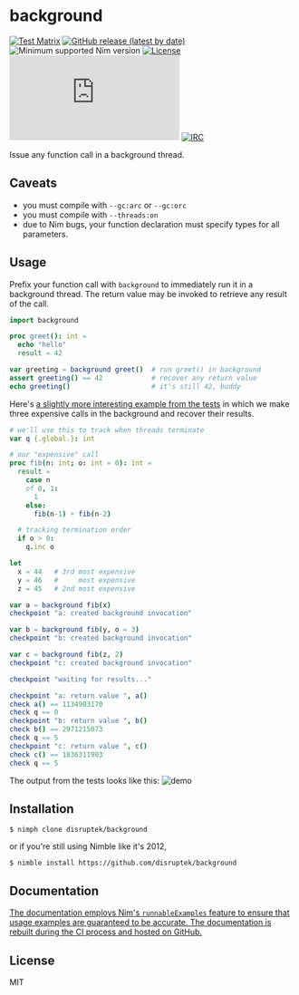 # background

[![Test Matrix](https://github.com/disruptek/background/workflows/CI/badge.svg)](https://github.com/disruptek/background/actions?query=workflow%3ACI)
[![GitHub release (latest by date)](https://img.shields.io/github/v/release/disruptek/background?style=flat)](https://github.com/disruptek/background/releases/latest)
![Minimum supported Nim version](https://img.shields.io/badge/nim-1.6.0%2B-informational?style=flat&logo=nim)
[![License](https://img.shields.io/github/license/disruptek/background?style=flat)](#license)
[![Matrix](https://img.shields.io/matrix/cps:matrix.org?style=flat&logo=matrix)](https://matrix.to/#/#cps:matrix.org)
[![IRC](https://img.shields.io/badge/chat-%23cps%20on%20libera.chat-brightgreen?style=flat)](https://web.libera.chat/#cps)

Issue any function call in a background thread.

## Caveats

- you must compile with `--gc:arc` or `--gc:orc`
- you must compile with `--threads:on`
- due to Nim bugs, your function declaration must specify types for all parameters.

## Usage

Prefix your function call with `background` to immediately run it in a
background thread. The return value may be invoked to retrieve any result
of the call.

```nim
import background

proc greet(): int =
  echo "hello"
  result = 42

var greeting = background greet()  # run greet() in background
assert greeting() == 42            # recover any return value
echo greeting()                    # it's still 42, buddy
```

Here's [a slightly more interesting example from the tests](tests/tdemo.nim)
in which we make three expensive calls in the background and recover their
results.

```nim
# we'll use this to track when threads terminate
var q {.global.}: int

# our "expensive" call
proc fib(n: int; o: int = 0): int =
  result =
    case n
    of 0, 1:
      1
    else:
      fib(n-1) + fib(n-2)

  # tracking termination order
  if o > 0:
    q.inc o

let
  x = 44   # 3rd most expensive
  y = 46   #     most expensive
  z = 45   # 2nd most expensive

var a = background fib(x)
checkpoint "a: created background invocation"

var b = background fib(y, o = 3)
checkpoint "b: created background invocation"

var c = background fib(z, 2)
checkpoint "c: created background invocation"

checkpoint "waiting for results..."

checkpoint "a: return value ", a()
check a() == 1134903170
check q == 0
checkpoint "b: return value ", b()
check b() == 2971215073
check q == 5
checkpoint "c: return value ", c()
check c() == 1836311903
check q == 5
```

The output from the tests looks like this:
![demo](docs/demo.svg "demo")

## Installation

```
$ nimph clone disruptek/background
```
or if you're still using Nimble like it's 2012,
```
$ nimble install https://github.com/disruptek/background
```

## Documentation

[The documentation employs Nim's `runnableExamples` feature to
ensure that usage examples are guaranteed to be accurate. The
documentation is rebuilt during the CI process and hosted on
GitHub.](https://disruptek.github.io/background/background.html)

## License
MIT

